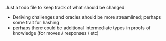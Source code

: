 Just a todo file to keep track of what should be changed

- Deriving challenges and oracles should be more streamlined; perhaps some trait for hashing
- perhaps there could be additional intermediate types in proofs of knowledge (for moves / responses / etc)
